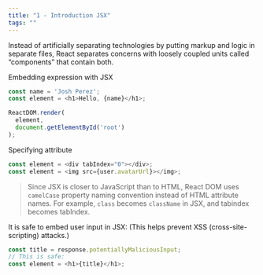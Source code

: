 ```yaml
---
title: "1 - Introduction JSX"
tags: ""
---
```


Instead of artificially separating technologies by putting markup and logic in separate files, React separates concerns with loosely coupled units called “components” that contain both.

Embedding expression with JSX

```js
const name = 'Josh Perez';
const element = <h1>Hello, {name}</h1>;

ReactDOM.render(
  element,
  document.getElementById('root')
);
```

Specifying attribute 

```js
const element = <div tabIndex="0"></div>;
const element = <img src={user.avatarUrl}></img>;
```

> Since JSX is closer to JavaScript than to HTML, React DOM uses `camelCase` property naming convention instead of HTML attribute names.
> For example, `class` becomes `className` in JSX, and tabindex becomes tabIndex.

It is safe to embed user input in JSX: (This helps prevent XSS (cross-site-scripting) attacks.)

```js
const title = response.potentiallyMaliciousInput;
// This is safe:
const element = <h1>{title}</h1>;
```
